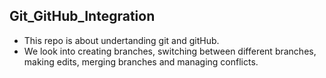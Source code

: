 ## Git_GitHub_Integration
- This repo is about undertanding git and gitHub.
- We look into creating branches, switching between different branches, making edits, merging branches and managing conflicts.
